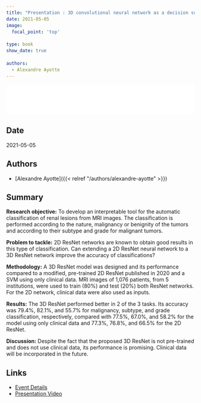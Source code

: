 ```yaml
---
title: "Presentation : 3D convolutional neural network as a decision support system for multiple renal tumor classification tasks"
date: 2021-05-05
image:
  focal_point: 'top'

type: book
show_date: true

authors:
  - Alexandre Ayotte
---
```


![ACFAS](featured.png)

## Date

2021-05-05

## Authors

- [Alexandre Ayotte]({{< relref "/authors/alexandre-ayotte" >}})

## Summary 

**Research objective:** To develop an interpretable tool for the automatic classification of renal lesions from MRI images. The classification is performed according to the nature, malignancy or benignity of the tumors and according to their subtype and grade for malignant tumors.

**Problem to tackle:** 2D ResNet networks are known to obtain good results in this type of classification. Can extending a 2D ResNet neural network to a 3D ResNet network improve the accuracy of classifications?

**Methodology:** A 3D ResNet model was designed and its performance compared to a modified, pre-trained 2D ResNet published in 2020 and a SVM using only clinical data. MRI images of 1,076 patients, from 5 institutions, were used to train (80%) and test (20%) both ResNet networks. For the 2D network, clinical data were also used as inputs.

**Results:** The 3D ResNet performed better in 2 of the 3 tasks. Its accuracy was 79.4%, 82.1%, and 55.7% for malignancy, subtype, and grade classification, respectively, compared with 77.5%, 67.0%, and 58.2% for the model using only clinical data and 77.3%, 76.8%, and 66.5% for the 2D ResNet.

**Discussion:** Despite the fact that the proposed 3D ResNet is not pre-trained and does not use clinical data, its performance is promising. Clinical data will be incorporated in the future.

## Links

- [Event Details](https://www.acfas.ca/evenements/congres/programme/88/600/614/c)
- [Presentation Video](https://vimeo.com/542213504/c5040822fa)
